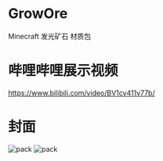 # GrowOre
Minecraft 发光矿石 材质包

# 哔哩哔哩展示视频
https://www.bilibili.com/video/BV1cv411v77b/

# 封面
![pack](https://user-images.githubusercontent.com/58851040/119325908-f7f30980-bcb3-11eb-8dae-5aa0703ccd46.png)
![pack](https://user-images.githubusercontent.com/58851040/119325927-fcb7bd80-bcb3-11eb-94f0-8b120456d641.png)
